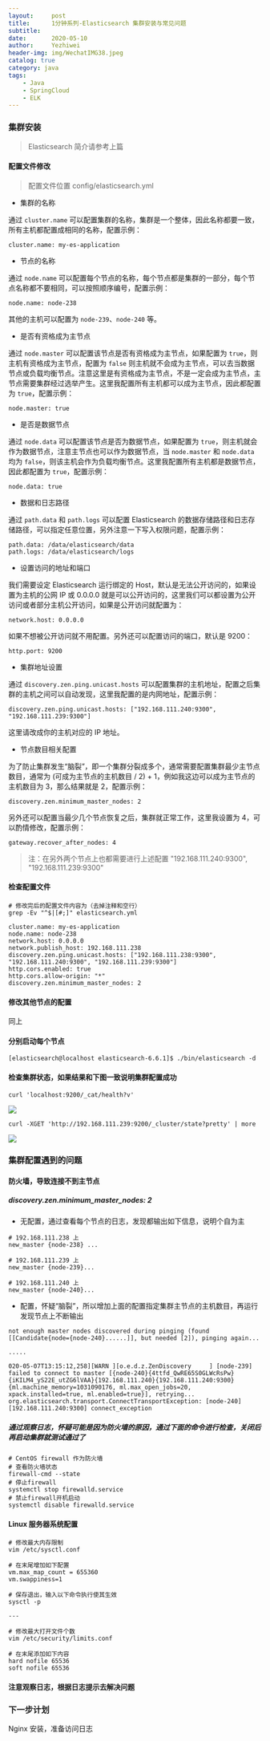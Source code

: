 ```yaml
---
layout:     post
title:      1分钟系列-Elasticsearch 集群安装与常见问题
subtitle:   
date:       2020-05-10
author:     Yezhiwei
header-img: img/WechatIMG38.jpeg
catalog: true
category: java
tags:
    - Java
    - SpringCloud
    - ELK
---
```



### 集群安装

> Elasticsearch 简介请参考上篇

#### 配置文件修改

> 配置文件位置 config/elasticsearch.yml

* 集群的名称

通过 `cluster.name` 可以配置集群的名称，集群是一个整体，因此名称都要一致，所有主机都配置成相同的名称，配置示例：

```
cluster.name: my-es-application
```

* 节点的名称

通过 `node.name` 可以配置每个节点的名称，每个节点都是集群的一部分，每个节点名称都不要相同，可以按照顺序编号，配置示例：

```
node.name: node-238
```

其他的主机可以配置为 `node-239`、`node-240` 等。

* 是否有资格成为主节点

通过 `node.master` 可以配置该节点是否有资格成为主节点，如果配置为 `true`，则主机有资格成为主节点，配置为 `false` 则主机就不会成为主节点，可以去当数据节点或负载均衡节点。注意这里是有资格成为主节点，不是一定会成为主节点，主节点需要集群经过选举产生。这里我配置所有主机都可以成为主节点，因此都配置为 `true`，配置示例：

```
node.master: true
```

* 是否是数据节点

通过 `node.data` 可以配置该节点是否为数据节点，如果配置为 `true`，则主机就会作为数据节点，注意主节点也可以作为数据节点，当 `node.master` 和 `node.data` 均为 `false`，则该主机会作为负载均衡节点。这里我配置所有主机都是数据节点，因此都配置为 `true`，配置示例：

```
node.data: true
```

* 数据和日志路径

通过 `path.data` 和 `path.logs` 可以配置 Elasticsearch 的数据存储路径和日志存储路径，可以指定任意位置，另外注意一下写入权限问题，配置示例：

```
path.data: /data/elasticsearch/data
path.logs: /data/elasticsearch/logs
```

* 设置访问的地址和端口

我们需要设定 Elasticsearch 运行绑定的 Host，默认是无法公开访问的，如果设置为主机的公网 IP 或 0.0.0.0 就是可以公开访问的，这里我们可以都设置为公开访问或者部分主机公开访问，如果是公开访问就配置为：

```
network.host: 0.0.0.0
```

如果不想被公开访问就不用配置。另外还可以配置访问的端口，默认是 9200：

```
http.port: 9200
```

* 集群地址设置

通过 `discovery.zen.ping.unicast.hosts` 可以配置集群的主机地址，配置之后集群的主机之间可以自动发现，这里我配置的是内网地址，配置示例：

```
discovery.zen.ping.unicast.hosts: ["192.168.111.240:9300", "192.168.111.239:9300"]
```

这里请改成你的主机对应的 IP 地址。

* 节点数目相关配置

为了防止集群发生“脑裂”，即一个集群分裂成多个，通常需要配置集群最少主节点数目，通常为 (可成为主节点的主机数目 / 2) + 1，例如我这边可以成为主节点的主机数目为 3，那么结果就是 2，配置示例：

```
discovery.zen.minimum_master_nodes: 2
```

另外还可以配置当最少几个节点恢复之后，集群就正常工作，这里我设置为 4，可以酌情修改，配置示例：

```
gateway.recover_after_nodes: 4
```

> 注：在另外两个节点上也都需要进行上述配置 "192.168.111.240:9300", "192.168.111.239:9300"

#### 检查配置文件

```
# 修改完后的配置文件内容为（去掉注释和空行）
grep -Ev "^$|[#;]" elasticsearch.yml

cluster.name: my-es-application
node.name: node-238
network.host: 0.0.0.0
network.publish_host: 192.168.111.238
discovery.zen.ping.unicast.hosts: ["192.168.111.238:9300", "192.168.111.240:9300", "192.168.111.239:9300"]
http.cors.enabled: true
http.cors.allow-origin: "*"
discovery.zen.minimum_master_nodes: 2
```

#### 修改其他节点的配置

同上

#### 分别启动每个节点

```
[elasticsearch@localhost elasticsearch-6.6.1]$ ./bin/elasticsearch -d
```

#### 检查集群状态，如果结果和下图一致说明集群配置成功

```
curl 'localhost:9200/_cat/health?v'
```
![](https://tva1.sinaimg.cn/large/007S8ZIlly1gekeht1n57j31og03saa9.jpg)

```
curl -XGET 'http://192.168.111.239:9200/_cluster/state?pretty' | more
```

![](https://tva1.sinaimg.cn/large/007S8ZIlly1gekejwofqfj30ut0u0q5a.jpg)

### 集群配置遇到的问题

#### 防火墙，导致连接不到主节点

##### discovery.zen.minimum_master_nodes: 2

* 无配置，通过查看每个节点的日志，发现都输出如下信息，说明个自为主

```
# 192.168.111.238 上
new_master {node-238} ...

# 192.168.111.239 上
new_master {node-239}...

# 192.168.111.240 上
new_master {node-240}...
```

* 配置，怀疑“脑裂”，所以增加上面的配置指定集群主节点的主机数目，再运行发现节点上不断输出

```
not enough master nodes discovered during pinging (found [[Candidate{node={node-240}......]], but needed [2]), pinging again...

.....

020-05-07T13:15:12,258][WARN ][o.e.d.z.ZenDiscovery     ] [node-239] failed to connect to master [{node-240}{4ttfd_QwRE65S0GLWcRsPw}{iKILM4_yS22E_utZG6lVAA}{192.168.111.240}{192.168.111.240:9300}{ml.machine_memory=1031090176, ml.max_open_jobs=20, xpack.installed=true, ml.enabled=true}], retrying...
org.elasticsearch.transport.ConnectTransportException: [node-240][192.168.111.240:9300] connect_exception
```

##### 通过观察日志，怀疑可能是因为防火墙的原因，通过下面的命令进行检查，关闭后再启动集群就测试通过了

```
# CentOS firewall 作为防火墙
# 查看防火墙状态
firewall-cmd --state
# 停止firewall
systemctl stop firewalld.service
# 禁止firewall开机启动
systemctl disable firewalld.service 
```

#### Linux 服务器系统配置

```
# 修改最大内存限制
vim /etc/sysctl.conf

# 在末尾增加如下配置
vm.max_map_count = 655360
vm.swappiness=1

# 保存退出，输入以下命令执行使其生效
sysctl -p

---

# 修改最大打开文件个数
vim /etc/security/limits.conf

# 在末尾添加如下内容
hard nofile 65536
soft nofile 65536

```

#### 注意观察日志，根据日志提示去解决问题


### 下一步计划

Nginx 安装，准备访问日志




